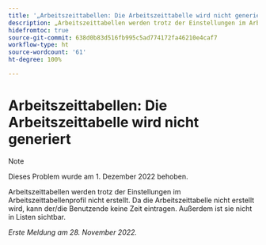 ```yaml
---
title: '„Arbeitszeittabellen: Die Arbeitszeittabelle wird nicht generiert“'
description: „Arbeitszeittabellen werden trotz der Einstellungen im Arbeitszeittabellenprofil nicht erstellt.“
hidefromtoc: true
source-git-commit: 638d0b83d516fb995c5ad774172fa46210e4caf7
workflow-type: ht
source-wordcount: '61'
ht-degree: 100%

---
```



# Arbeitszeittabellen: Die Arbeitszeittabelle wird nicht generiert

>[!NOTE]
>Dieses Problem wurde am 1. Dezember 2022 behoben.

Arbeitszeittabellen werden trotz der Einstellungen im Arbeitszeittabellenprofil nicht erstellt. Da die Arbeitszeittabelle nicht erstellt wird, kann der/die Benutzende keine Zeit eintragen. Außerdem ist sie nicht in Listen sichtbar.

_Erste Meldung am 28. November 2022._

